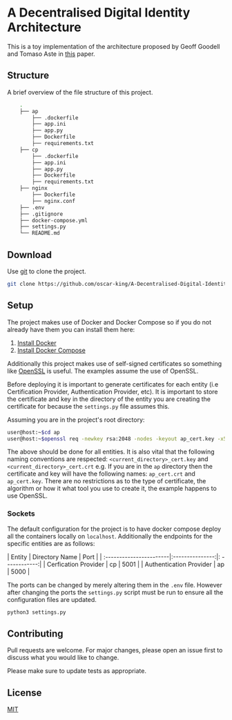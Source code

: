 # A Decentralised Digital Identity Architecture

This is a toy implementation of the architecture proposed by Geoff Goodell and Tomaso Aste in [this](https://arxiv.org/abs/1902.08769) paper.

## Structure
A brief overview of the file structure of this project.

```bash
    .
    ├── ap
        ├── .dockerfile
        ├── app.ini
        ├── app.py
        ├── Dockerfile
        ├── requirements.txt            
    ├── cp
        ├── .dockerfile
        ├── app.ini
        ├── app.py
        ├── Dockerfile
        ├── requirements.txt                 
    ├── nginx
        ├── Dockerfile
        ├── nginx.conf         
    ├── .env                
    ├── .gitignore          
    ├── docker-compose.yml
    ├── settings.py
    └── README.md
```

## Download

Use [git](https://git-scm.com/book/en/v2/Getting-Started-Installing-Git) to clone the project.

```bash
git clone https://github.com/oscar-king/A-Decentralised-Digital-Identity-Architecture.git
```

## Setup
The project makes use of Docker and Docker Compose so if you do not already have them you can install them here:
1. [Install Docker](https://docs.docker.com/v17.09/engine/installation/)
2. [Install Docker Compose](https://docs.docker.com/v17.09/compose/install/#install-compose)

Additionally this project makes use of self-signed certificates so something like [OpenSSL](https://www.openssl.org/) is useful. The examples assume the use of OpenSSL.

Before deploying it is important to generate certificates for each entity (i.e Certification Provider, Authentication Provider, etc). It is important to store the certificate and key in the directory of the entity you are creating the certificate for because the `settings.py` file assumes this.

Assuming you are in the project's root directory:
```bash
user@host:~$cd ap
user@host:~$openssl req -newkey rsa:2048 -nodes -keyout ap_cert.key -x509 -days 365 -out ap_cert.crt
``` 
The above should be done for all entities. It is also vital that the following naming conventions are respected: `<current_directory>_cert.key` and `<current_directory>_cert.crt` e.g. If you are in the `ap` directory then the certificate and key will have the following names: `ap_cert.crt` and `ap_cert.key`. There are no restrictions as to the type of certificate, the algorithm or how it what tool you use to create it, the example happens to use OpenSSL. 

### Sockets
The default configuration for the project is to have docker compose deploy all the containers locally on `localhost`. Additionally the endpoints for the specific entities are as follows:

|           Entity        | Directory Name  |      Port     |
| :-----------------------|:---------------:|: ------------:|
| Cerfication Provider    |        cp       |     5001      |
| Authentication Provider |        ap       |     5000      |

The ports can be changed by merely altering them in the `.env` file. However after changing the ports the `settings.py` script must be run to ensure all the configuration files are updated.
```bash
python3 settings.py
```

## Contributing
Pull requests are welcome. For major changes, please open an issue first to discuss what you would like to change.

Please make sure to update tests as appropriate.

## License
[MIT](https://choosealicense.com/licenses/mit/)